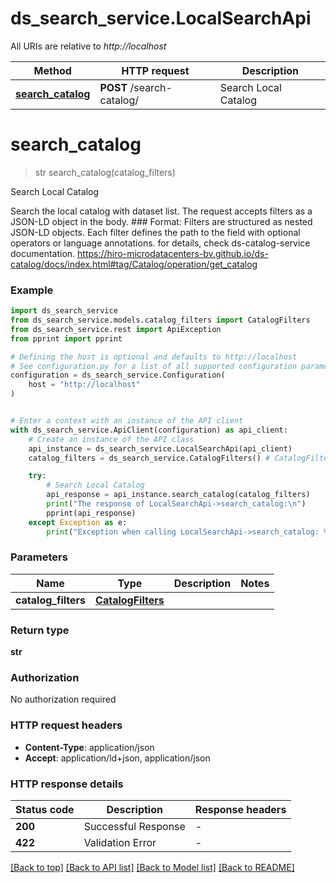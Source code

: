 # ds_search_service.LocalSearchApi

All URIs are relative to *http://localhost*

Method | HTTP request | Description
------------- | ------------- | -------------
[**search_catalog**](LocalSearchApi.md#search_catalog) | **POST** /search-catalog/ | Search Local Catalog


# **search_catalog**
> str search_catalog(catalog_filters)

Search Local Catalog

Search the local catalog with dataset list.  The request accepts filters as a JSON-LD object in the body.  ### Format: Filters are structured as nested JSON-LD objects. Each filter defines the path to the field with optional operators or language annotations.  for details, check ds-catalog-service documentation.  https://hiro-microdatacenters-bv.github.io/ds-catalog/docs/index.html#tag/Catalog/operation/get_catalog

### Example


```python
import ds_search_service
from ds_search_service.models.catalog_filters import CatalogFilters
from ds_search_service.rest import ApiException
from pprint import pprint

# Defining the host is optional and defaults to http://localhost
# See configuration.py for a list of all supported configuration parameters.
configuration = ds_search_service.Configuration(
    host = "http://localhost"
)


# Enter a context with an instance of the API client
with ds_search_service.ApiClient(configuration) as api_client:
    # Create an instance of the API class
    api_instance = ds_search_service.LocalSearchApi(api_client)
    catalog_filters = ds_search_service.CatalogFilters() # CatalogFilters | 

    try:
        # Search Local Catalog
        api_response = api_instance.search_catalog(catalog_filters)
        print("The response of LocalSearchApi->search_catalog:\n")
        pprint(api_response)
    except Exception as e:
        print("Exception when calling LocalSearchApi->search_catalog: %s\n" % e)
```



### Parameters


Name | Type | Description  | Notes
------------- | ------------- | ------------- | -------------
 **catalog_filters** | [**CatalogFilters**](CatalogFilters.md)|  | 

### Return type

**str**

### Authorization

No authorization required

### HTTP request headers

 - **Content-Type**: application/json
 - **Accept**: application/ld+json, application/json

### HTTP response details

| Status code | Description | Response headers |
|-------------|-------------|------------------|
**200** | Successful Response |  -  |
**422** | Validation Error |  -  |

[[Back to top]](#) [[Back to API list]](../README.md#documentation-for-api-endpoints) [[Back to Model list]](../README.md#documentation-for-models) [[Back to README]](../README.md)

